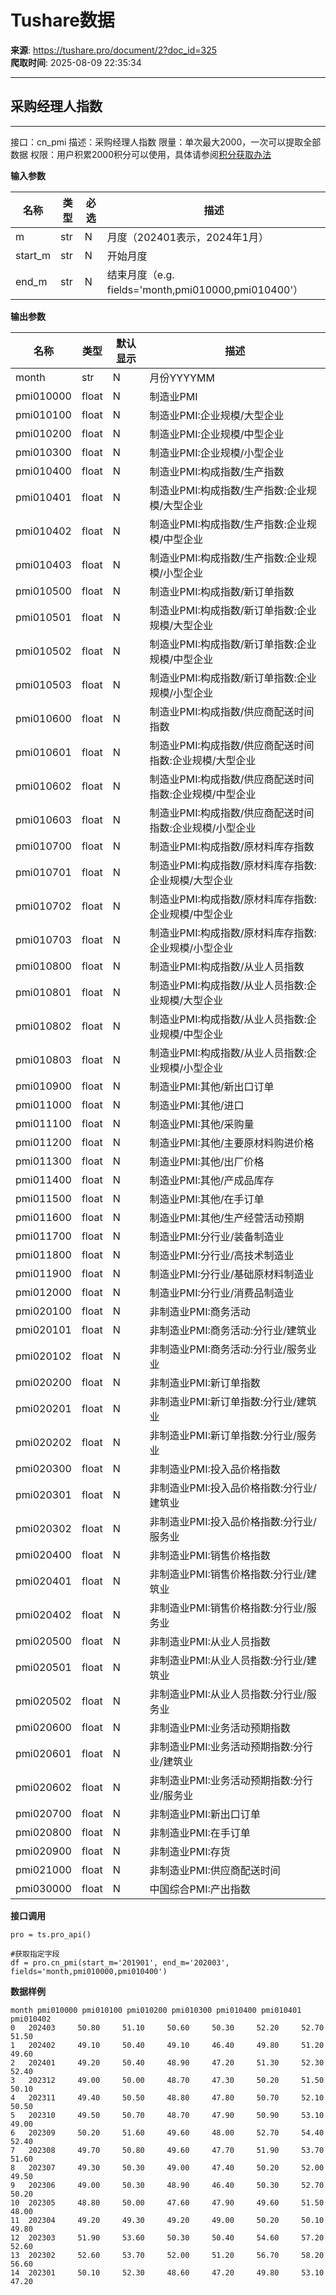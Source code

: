 # Tushare数据

**来源**: https://tushare.pro/document/2?doc_id=325  
**爬取时间**: 2025-08-09 22:35:34

---

## 采购经理人指数

---

接口：cn\_pmi
描述：采购经理人指数
限量：单次最大2000，一次可以提取全部数据
权限：用户积累2000积分可以使用，具体请参阅[积分获取办法](https://tushare.pro/document/1?doc_id=13)

**输入参数**

| 名称 | 类型 | 必选 | 描述 |
| --- | --- | --- | --- |
| m | str | N | 月度（202401表示，2024年1月） |
| start\_m | str | N | 开始月度 |
| end\_m | str | N | 结束月度（e.g. fields='month,pmi010000,pmi010400'） |

**输出参数**

| 名称 | 类型 | 默认显示 | 描述 |
| --- | --- | --- | --- |
| month | str | N | 月份YYYYMM |
| pmi010000 | float | N | 制造业PMI |
| pmi010100 | float | N | 制造业PMI:企业规模/大型企业 |
| pmi010200 | float | N | 制造业PMI:企业规模/中型企业 |
| pmi010300 | float | N | 制造业PMI:企业规模/小型企业 |
| pmi010400 | float | N | 制造业PMI:构成指数/生产指数 |
| pmi010401 | float | N | 制造业PMI:构成指数/生产指数:企业规模/大型企业 |
| pmi010402 | float | N | 制造业PMI:构成指数/生产指数:企业规模/中型企业 |
| pmi010403 | float | N | 制造业PMI:构成指数/生产指数:企业规模/小型企业 |
| pmi010500 | float | N | 制造业PMI:构成指数/新订单指数 |
| pmi010501 | float | N | 制造业PMI:构成指数/新订单指数:企业规模/大型企业 |
| pmi010502 | float | N | 制造业PMI:构成指数/新订单指数:企业规模/中型企业 |
| pmi010503 | float | N | 制造业PMI:构成指数/新订单指数:企业规模/小型企业 |
| pmi010600 | float | N | 制造业PMI:构成指数/供应商配送时间指数 |
| pmi010601 | float | N | 制造业PMI:构成指数/供应商配送时间指数:企业规模/大型企业 |
| pmi010602 | float | N | 制造业PMI:构成指数/供应商配送时间指数:企业规模/中型企业 |
| pmi010603 | float | N | 制造业PMI:构成指数/供应商配送时间指数:企业规模/小型企业 |
| pmi010700 | float | N | 制造业PMI:构成指数/原材料库存指数 |
| pmi010701 | float | N | 制造业PMI:构成指数/原材料库存指数:企业规模/大型企业 |
| pmi010702 | float | N | 制造业PMI:构成指数/原材料库存指数:企业规模/中型企业 |
| pmi010703 | float | N | 制造业PMI:构成指数/原材料库存指数:企业规模/小型企业 |
| pmi010800 | float | N | 制造业PMI:构成指数/从业人员指数 |
| pmi010801 | float | N | 制造业PMI:构成指数/从业人员指数:企业规模/大型企业 |
| pmi010802 | float | N | 制造业PMI:构成指数/从业人员指数:企业规模/中型企业 |
| pmi010803 | float | N | 制造业PMI:构成指数/从业人员指数:企业规模/小型企业 |
| pmi010900 | float | N | 制造业PMI:其他/新出口订单 |
| pmi011000 | float | N | 制造业PMI:其他/进口 |
| pmi011100 | float | N | 制造业PMI:其他/采购量 |
| pmi011200 | float | N | 制造业PMI:其他/主要原材料购进价格 |
| pmi011300 | float | N | 制造业PMI:其他/出厂价格 |
| pmi011400 | float | N | 制造业PMI:其他/产成品库存 |
| pmi011500 | float | N | 制造业PMI:其他/在手订单 |
| pmi011600 | float | N | 制造业PMI:其他/生产经营活动预期 |
| pmi011700 | float | N | 制造业PMI:分行业/装备制造业 |
| pmi011800 | float | N | 制造业PMI:分行业/高技术制造业 |
| pmi011900 | float | N | 制造业PMI:分行业/基础原材料制造业 |
| pmi012000 | float | N | 制造业PMI:分行业/消费品制造业 |
| pmi020100 | float | N | 非制造业PMI:商务活动 |
| pmi020101 | float | N | 非制造业PMI:商务活动:分行业/建筑业 |
| pmi020102 | float | N | 非制造业PMI:商务活动:分行业/服务业业 |
| pmi020200 | float | N | 非制造业PMI:新订单指数 |
| pmi020201 | float | N | 非制造业PMI:新订单指数:分行业/建筑业 |
| pmi020202 | float | N | 非制造业PMI:新订单指数:分行业/服务业 |
| pmi020300 | float | N | 非制造业PMI:投入品价格指数 |
| pmi020301 | float | N | 非制造业PMI:投入品价格指数:分行业/建筑业 |
| pmi020302 | float | N | 非制造业PMI:投入品价格指数:分行业/服务业 |
| pmi020400 | float | N | 非制造业PMI:销售价格指数 |
| pmi020401 | float | N | 非制造业PMI:销售价格指数:分行业/建筑业 |
| pmi020402 | float | N | 非制造业PMI:销售价格指数:分行业/服务业 |
| pmi020500 | float | N | 非制造业PMI:从业人员指数 |
| pmi020501 | float | N | 非制造业PMI:从业人员指数:分行业/建筑业 |
| pmi020502 | float | N | 非制造业PMI:从业人员指数:分行业/服务业 |
| pmi020600 | float | N | 非制造业PMI:业务活动预期指数 |
| pmi020601 | float | N | 非制造业PMI:业务活动预期指数:分行业/建筑业 |
| pmi020602 | float | N | 非制造业PMI:业务活动预期指数:分行业/服务业 |
| pmi020700 | float | N | 非制造业PMI:新出口订单 |
| pmi020800 | float | N | 非制造业PMI:在手订单 |
| pmi020900 | float | N | 非制造业PMI:存货 |
| pmi021000 | float | N | 非制造业PMI:供应商配送时间 |
| pmi030000 | float | N | 中国综合PMI:产出指数 |

**接口调用**

```
pro = ts.pro_api()

#获取指定字段
df = pro.cn_pmi(start_m='201901', end_m='202003', fields='month,pmi010000,pmi010400')
```

**数据样例**

```
month pmi010000 pmi010100 pmi010200 pmi010300 pmi010400 pmi010401 pmi010402
0   202403     50.80     51.10     50.60     50.30     52.20     52.70     51.50
1   202402     49.10     50.40     49.10     46.40     49.80     51.20     49.60
2   202401     49.20     50.40     48.90     47.20     51.30     52.30     52.40
3   202312     49.00     50.00     48.70     47.30     50.20     51.50     50.10
4   202311     49.40     50.50     48.80     47.80     50.70     52.10     50.50
5   202310     49.50     50.70     48.70     47.90     50.90     53.10     49.00
6   202309     50.20     51.60     49.60     48.00     52.70     54.40     52.40
7   202308     49.70     50.80     49.60     47.70     51.90     53.70     51.60
8   202307     49.30     50.30     49.00     47.40     50.20     52.00     49.50
9   202306     49.00     50.30     48.90     46.40     50.30     52.70     50.20
10  202305     48.80     50.00     47.60     47.90     49.60     51.50     48.00
11  202304     49.20     49.30     49.20     49.00     50.20     50.10     49.80
12  202303     51.90     53.60     50.30     50.40     54.60     57.20     52.60
13  202302     52.60     53.70     52.00     51.20     56.70     58.20     56.60
14  202301     50.10     52.30     48.60     47.20     49.80     53.10     47.20
```
